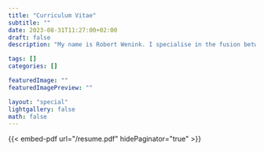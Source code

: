 ```yaml
---
title: "Curriculum Vitae"
subtitle: ""
date: 2023-08-31T11:27:00+02:00
draft: false
description: "My name is Robert Wenink. I specialise in the fusion between the fields of Computer Science and (Maritime) Engineering, possessing a master's degree in both. I am open to projects related to full-stack python development, data analysis and data science."

tags: []
categories: []

featuredImage: ""
featuredImagePreview: ""

layout: "special"
lightgallery: false
math: false
---
```


<!--more-->

<style>
    .page {
        width: 55em;
        max-width: 100%;
    }
</style>
{{< embed-pdf url="/resume.pdf" hidePaginator="true" >}}